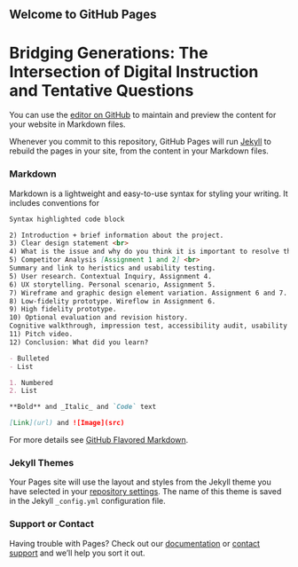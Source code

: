 ## Welcome to GitHub Pages
# Bridging Generations: The Intersection of Digital Instruction and Tentative Questions #
You can use the [editor on GitHub](https://github.com/jackieqvo/jackieqvo/edit/main/README.md) to maintain and preview the content for your website in Markdown files.

Whenever you commit to this repository, GitHub Pages will run [Jekyll](https://jekyllrb.com/) to rebuild the pages in your site, from the content in your Markdown files.

### Markdown

Markdown is a lightweight and easy-to-use syntax for styling your writing. It includes conventions for

```markdown
Syntax highlighted code block

2) Introduction + brief information about the project.
3) Clear design statement <br>
4) What is the issue and why do you think it is important to resolve that issues by your project? <br>
5) Competitor Analysis [Assignment 1 and 2] <br>
Summary and link to heristics and usability testing.
5) User research. Contextual Inquiry, Assignment 4. 
6) UX storytelling. Personal scenario, Assignment 5.
7) Wireframe and graphic design element variation. Assignment 6 and 7. 
8) Low-fidelity prototype. Wireflow in Assignment 6.
9) High fidelity prototype. 
10) Optional evaluation and revision history.
Cognitive walkthrough, impression test, accessibility audit, usability testing, summary and link to notes.
11) Pitch video.
12) Conclusion: What did you learn?

- Bulleted
- List

1. Numbered
2. List

**Bold** and _Italic_ and `Code` text

[Link](url) and ![Image](src)
```

For more details see [GitHub Flavored Markdown](https://guides.github.com/features/mastering-markdown/).

### Jekyll Themes

Your Pages site will use the layout and styles from the Jekyll theme you have selected in your [repository settings](https://github.com/jackieqvo/jackieqvo/settings/pages). The name of this theme is saved in the Jekyll `_config.yml` configuration file.

### Support or Contact

Having trouble with Pages? Check out our [documentation](https://docs.github.com/categories/github-pages-basics/) or [contact support](https://support.github.com/contact) and we’ll help you sort it out.
